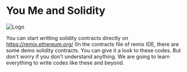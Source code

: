 # You Me and Solidity

![Logo](https://i.ibb.co/VLTK5Gq/solidity-nedir-removebg-preview.png)

You can start writting solidity contracts directly on https://remix.ethereum.org/
(In the contracts file of remix IDE, there are some demo solidity contracts. You can give it a look to these codes. But don't worry if you don't understand anything. We are going to learn everything to write codes like these and beyond. 
